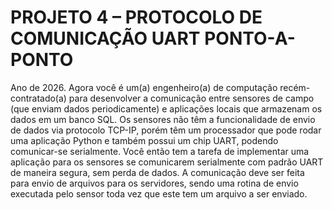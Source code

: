 # PROJETO 4 – PROTOCOLO DE COMUNICAÇÃO UART PONTO-A-PONTO
Ano de 2026. Agora você é um(a) engenheiro(a) de computação recém-contratado(a) para desenvolver a comunicação entre 
sensores de campo (que enviam dados periodicamente) e aplicações locais que armazenam os dados em um banco SQL. Os 
sensores não têm a funcionalidade de envio de dados via protocolo TCP-IP, porém têm um processador que pode rodar uma 
aplicação Python e também possui um chip UART, podendo comunicar-se serialmente.
Você então tem a tarefa de implementar uma aplicação para os sensores se comunicarem serialmente com padrão UART de 
maneira segura, sem perda de dados. A comunicação deve ser feita para envio de arquivos para os servidores, sendo uma rotina 
de envio executada pelo sensor toda vez que este tem um arquivo a ser enviado.
